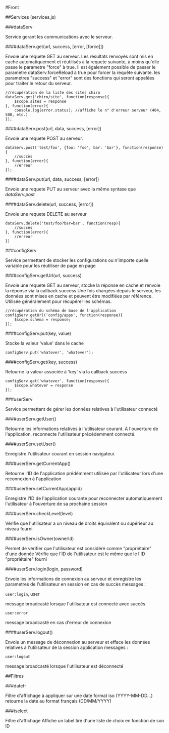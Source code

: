 #Front

##Services (services.js)


###dataServ

Service gerant les communications avec le serveur.


####dataServ.get(url, success, [error, [force]])

Envoie une requete GET au serveur.
Les résultats renvoyés sont mis en cache automatiquement et réutilisés à la requete suivante, à moins qu'elle passe le parametre "force" à true.
Il est également possible de passer le parametre dataServ.forceReload à true pour forcer la requête suivante.
les parametres "success" et "error" sont des fonctions qui seront appelées pour traiter le retour du serveur. 


    //récupération de la liste des sites chiro
    dataServ.get('chiro/site', function(response){
        $scope.sites = response
    }, function(error){
        console.log(error.status); //affiche le n° d'erreur serveur (404, 500, etc.)
    });



####dataServ.post(url, data, success, [error])

Envoie une requete POST au serveur.

    
    dataServ.post('test/foo', {foo: 'foo', bar: 'bar'}, function(response){
        //succès 
    }, function(error){
        //erreur
    });


####dataServ.put(url, data, success, [error])

Envoie une requete PUT au serveur avec la même syntaxe que *dataServ.post*


####dataServ.delete(url, success, [error])

Envoie une requete DELETE au serveur


    dataServ.delete('test/foo?bar=bar', function(resp){
        //succès
    }, function(error){
        //erreur
    })




###configServ

Service permettant de stocker les configurations ou n'importe quelle variable pour les réutiliser de page en page


####configServ.getUrl(url, success)

Envoie une requete GET au serveur, stocke la réponse en cache et renvoie la réponse via la callback success
Une fois chargées depuis le serveur, les données sont mises en cache et peuvent être modifiées par référence.
Utilisée généralement pour récupérer les schémas.


    //récupération du schéma de base de l'application
    configServ.getUrl('config/apps', function(response){
        $scope.schema = response;
    });



####configServ.put(key, value)

Stocke la valeur 'value' dans le cache


    configServ.put('whatever', 'whatever');


####configServ.get(key, success)

Retourne la valeur associée à 'key' via la callback success


    configServ.get('whatever', function(response){
        $scope.whatever = response
    });



###userServ

Service permettant de gérer les données relatives à l'utilisateur connecté


####userServ.getUser()

Retourne les informations relatives à l'utilisateur courant. 
A l'ouverture de l'application, reconnecte l'utilisateur précédemment connecté.


####userServ.setUser()

Enregistre l'utilisateur courant en session navigateur.


####userServ.getCurrentApp()

Retourne l'ID de l'application prédémment utilisée par l'utilisateur lors d'une reconnexion à l'application


####userServ.setCurrentApp(appId)

Enregistre l'ID de l'application courante pour reconnecter automatiquement l'utilisateur à l'ouverture de sa prochaine session


####userServ.checkLevel(level)

Vérifie que l'utilisateur a un niveau de droits équivalent ou supérieur au niveau fourni


####userServ.isOwner(ownerId)

Permet de vérifier que l'utilisateur est considéré comme "propriétaire" d'une donnée
Vérifie que l'ID de l'utilisateur est le même que le l'ID "propriétaire" fourni


####userServ.login(login, password)

Envoie les informations de connexion au serveur et enregistre les parametres de l'utilisateur en session en cas de succès
messages : 

`user:login`, user

message broadcasté lorsque l'utilisateur est connecté avec succès


`user:error`

message broadcasté en cas d'erreur de connexion


####userServ.logout()

Envoie un message de déconnexion au serveur et efface les données relatives à l'utilisateur de la session application
messages :

`user:logout`

message broadcasté lorsque l'utilisateur est déconnecté




##Filtres

###datefr

Filtre d'affichage à appliquer sur une date format iso (YYYY-MM-DD...)
retourne la date au format français (DD/MM/YYYY)


###tselect

Filtre d'affichage
Affiche un label tiré d'une liste de choix en fonction de son ID


